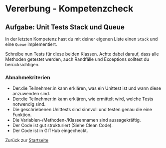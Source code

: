 # Vererbung - Kompetenzcheck

## Aufgabe: Unit Tests Stack und Queue

In der letzten Kompetenz hast du mit deiner eigenen Liste einen `Stack` und eine `Queue` implementiert.

Schreibe nun Tests für diese beiden Klassen. Achte dabei darauf, dass alle Methoden getestet werden, auch Randfälle und Exceptions solltest du berücksichtigen. 

### Abnahmekriterien

- Der:die Teilnehmer:in kann erklären, was ein Unittest ist und wann diese anzuwenden sind.
- Der:die Teilnehmer:in kann erklären, wie ermittelt wird, welche Tests notwendig sind.
- Die geschriebenen Unittests sind sinnvoll und testen genau die eine Funktion.
- Die Variablen-/Methoden-/Klassennamen sind aussagekräftig.
- Der Code ist gut strukturiert (Siehe Clean Code).
- Der Code ist in GITHub eingecheckt.

Zurück zur [Startseite](../README.md)

